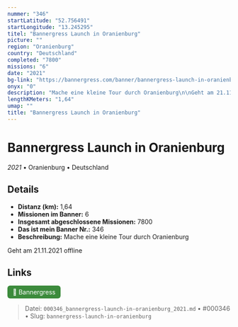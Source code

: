 ```yaml
---
nummer: "346"
startLatitude: "52.756491"
startLongitude: "13.245295"
titel: "Bannergress Launch in Oranienburg"
picture: ""
region: "Oranienburg"
country: "Deutschland"
completed: "7800"
missions: "6"
date: "2021"
bg-link: "https://bannergress.com/banner/bannergress-launch-in-oranienburg-0e5f"
onyx: "0"
description: "Mache eine kleine Tour durch Oranienburg\n\nGeht am 21.11.2021 offline"
lengthKMeters: "1,64"
umap: ""
title: "Bannergress Launch in Oranienburg"
---
```

# Bannergress Launch in Oranienburg

*2021* • Oranienburg • Deutschland



## Details
- **Distanz (km):** 1,64
- **Missionen im Banner:** 6
- **Insgesamt abgeschlossene Missionen:** 7800
- **Das ist mein Banner Nr.:** 346
- **Beschreibung:** Mache eine kleine Tour durch Oranienburg

Geht am 21.11.2021 offline


## Links
<div style="margin-top: 0.5em;">
<a href="https://bannergress.com/banner/bannergress-launch-in-oranienburg-0e5f" target="_blank" style="display:inline-block;margin-right:8px;padding:6px 12px;background-color:#3c8b3c;color:white;text-decoration:none;border-radius:6px;">🔗 Bannergress</a>

</div>


> Datei: `000346_bannergress-launch-in-oranienburg_2021.md` • #000346 • Slug: `bannergress-launch-in-oranienburg`

